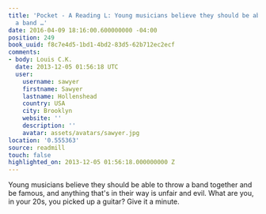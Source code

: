 ```yaml
---
title: 'Pocket - A Reading L: Young musicians believe they should be able to throw
  a band …'
date: 2016-04-09 18:16:00.600000000 -04:00
position: 249
book_uuid: f8c7e4d5-1bd1-4bd2-83d5-62b712ec2ecf
comments:
- body: Louis C.K.
  date: 2013-12-05 01:56:18 UTC
  user:
    username: sawyer
    firstname: Sawyer
    lastname: Hollenshead
    country: USA
    city: Brooklyn
    website: ''
    description: ''
    avatar: assets/avatars/sawyer.jpg
location: '0.555363'
source: readmill
touch: false
highlighted_on: 2013-12-05 01:56:18.000000000 Z
---
```


Young musicians believe they should be able to throw a band together and be famous, and anything that's in their way is unfair and evil. What are you, in your 20s, you picked up a guitar? Give it a minute.